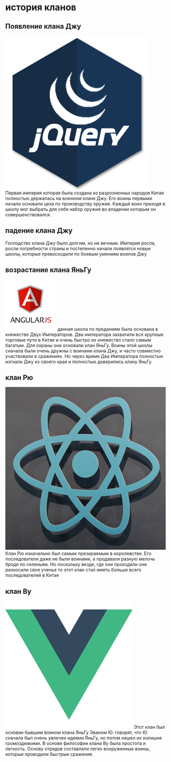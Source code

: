 # история кланов

## Появление клана Джу
<img src="ju.png" alt="ju clan logo">
Первая империя которая была создана из разрозненных народов Китая полностью держалась на военном клане Джу. Его воины первыми начали основали цеха по производству оружия. Каждый воин приходя в школу мог выбрать для себя набор оружия во владении которым он совершенствовался.

## падение клана Джу
Господство клана Джу было долгим, но не вечным. Империя росла, росли потребности страны и постепенно начали появлятся новые школы, которые превосходили по боевым умениям воинов Джу

## возрастание клана ЯньГу
<img src="yangu.png" alt="yangu clan logo">
данная школа по преданиям была основана в княжестве Двух Императоров. Два императора захватили все крупные торговые пути в Китае и очень быстро их княжество стало самым багатым. Для охраны они основали клан ЯньГу.  Воины этой школы сначала были очень дружны с воинами клана Джу, и часто совместно участвовали в сражениях. Но через время Два Императора полностью изгнали Джу из своего края и полностью доверились клану ЯньГу

## клан Рю
<img src="ryu.jpg" alt="ryu clan logo">
Клан Рю изначально был самым презираемым в королевстве. Его последователи даже не были воинами, а продавали разную мелочь бродя по селеньям. Но поскольку везде, где они проходили они разносили свое ученье то этот клан стал иметь больше всего последователей в Китае

## клан Ву
<img src="vue.png" alt="vue clan logo">
Этот клан был основан бывшим воином клана ЯньГу Эваном Ю. говорят, что Ю сначала был очень увлечен идеями ЯньГу, но потом нашел их излишне громоздкикими. В основе философии клана Ву была простота и легкость. Основу отрядов составляли легко вооруженные воины, которые проводили быстрые сражения.  
